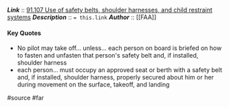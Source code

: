 ***Link***      :: [91.107 Use of safety belts, shoulder harnesses, and child restraint systems](https://www.ecfr.gov/current/title-14/chapter-I/subchapter-F/part-91/subpart-B/subject-group-ECFRe4c59b5f5506932/section-91.107)
***Description***      :: `= this.link`
***Author*** :: [[FAA]]

#### Key Quotes
* No pilot may take off... unless... each person on board is briefed on how to fasten and unfasten that person's safety belt and, if installed, shoulder harness
* each person... must occupy an approved seat or berth with a safety belt and, if installed, shoulder harness, properly secured about him or her during movement on the surface, takeoff, and landing

#source #far